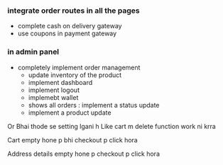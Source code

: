 ### integrate order routes in all the pages
- complete cash on delivery gateway
- use coupons in payment gateway

### in admin panel
- completely implement order management
    - update inventory of the product
    - implement dashboard
    - implement logout
    - implemebt wallet
    - shows all orders : implement a status update
    - implement a product update

Or Bhai thode se setting lgani h 
Like cart m delete function work ni krra

Cart empty hone p bhi checkout p click hora 

Address details empty hone p checkout p click hora